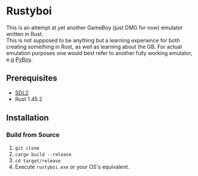 # Rustyboi
This is an attempt at yet another GameBoy (just DMG for now) emulator written in Rust.  
This is not supposed to be anything but a learning experience for both creating something in Rust, 
as well as learning about the GB. For actual emulation purposes
one would best refer to another fully working emulator, e.g [PyBoy](https://github.com/Baekalfen/PyBoy).

## Prerequisites
- [SDL2](https://github.com/Rust-SDL2/rust-sdl2)
- Rust 1.45.2

## Installation
### Build from Source
1. `git clone `
2. `cargo build --release`
3. `cd target/release`
4. Execute `rustyboi.exe` or your OS's equivalent.